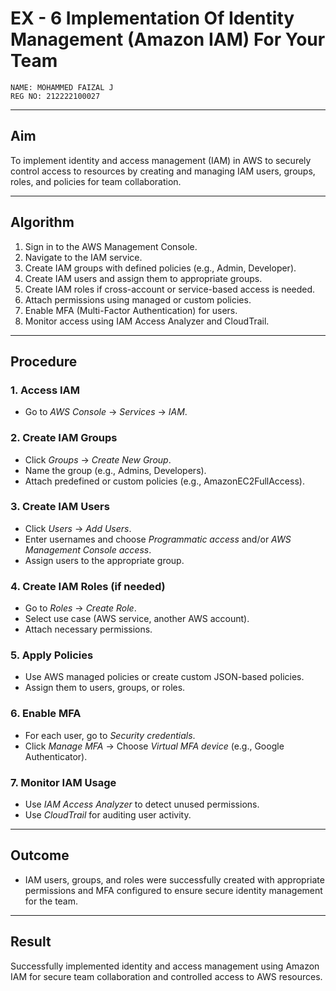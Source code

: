 # EX - 6 Implementation Of Identity Management (Amazon IAM) For Your Team
```
NAME: MOHAMMED FAIZAL J
REG NO: 212222100027
```
---

## Aim

To implement identity and access management (IAM) in AWS to securely control access to resources by creating and managing IAM users, groups, roles, and policies for team collaboration.

---

## Algorithm

1. Sign in to the AWS Management Console.
2. Navigate to the IAM service.
3. Create IAM groups with defined policies (e.g., Admin, Developer).
4. Create IAM users and assign them to appropriate groups.
5. Create IAM roles if cross-account or service-based access is needed.
6. Attach permissions using managed or custom policies.
7. Enable MFA (Multi-Factor Authentication) for users.
8. Monitor access using IAM Access Analyzer and CloudTrail.

---

## Procedure

### 1. Access IAM

- Go to *AWS Console* → *Services* → *IAM*.

### 2. Create IAM Groups

- Click *Groups* → *Create New Group*.
- Name the group (e.g., Admins, Developers).
- Attach predefined or custom policies (e.g., AmazonEC2FullAccess).

### 3. Create IAM Users

- Click *Users* → *Add Users*.
- Enter usernames and choose *Programmatic access* and/or *AWS Management Console access*.
- Assign users to the appropriate group.

### 4. Create IAM Roles (if needed)

- Go to *Roles* → *Create Role*.
- Select use case (AWS service, another AWS account).
- Attach necessary permissions.

### 5. Apply Policies

- Use AWS managed policies or create custom JSON-based policies.
- Assign them to users, groups, or roles.

### 6. Enable MFA

- For each user, go to *Security credentials*.
- Click *Manage MFA* → Choose *Virtual MFA device* (e.g., Google Authenticator).

### 7. Monitor IAM Usage

- Use *IAM Access Analyzer* to detect unused permissions.
- Use *CloudTrail* for auditing user activity.

---

## Outcome

- IAM users, groups, and roles were successfully created with appropriate permissions and MFA configured to ensure secure identity management for the team.

---

## Result

Successfully implemented identity and access management using Amazon IAM for secure team collaboration and controlled access to AWS resources.
